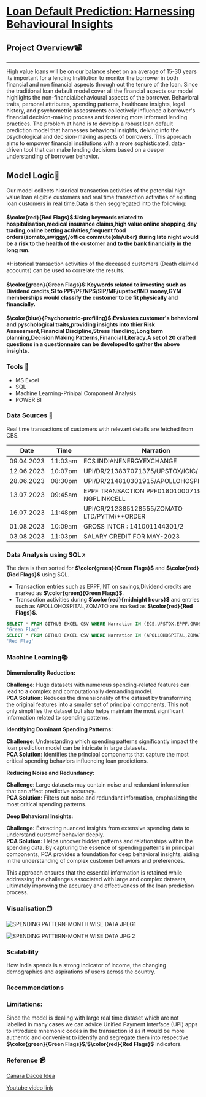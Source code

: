# [Loan Default Prediction: Harnessing Behavioural Insights](#loan-default-prediction-harnessing-behavioural-insights)
 
## Project Overview📽️
---
High value loans will be on our balance sheet on an average of 15-30 years its important for a lending Institution to monitor the borrower in both financial and non financial aspects through out the tenure of the loan. Since the traditional loan default model cover all the financial aspects our model highlights the non-financial/behavioural aspects of the borrower.
Behavioral traits, personal attributes, spending patterns, healthcare insights, legal history, and psychometric assessments collectively influence  a borrower's financial decision-making process and fostering more informed lending practices.
The problem at hand is to develop a robust loan default prediction model that harnesses behavioral insights, delving into the psychological and decision-making aspects of borrowers.
This approach aims to empower financial institutions with a more sophisticated, data-driven tool that can make lending decisions based on a deeper understanding of borrower behavior.

## Model Logic🧠
Our model collects historical transaction activities of the potensial high value loan eligible customers and real time transaction activities of existing loan customers in real time.Data is then seggregated into the following:                     
#### **$\color{red}{Red Flags}$**:Using keywords related to hospitalisation,medical insurance claims,high value online shopping,day trading,online betting activities,frequent food orders(zomato,swiggy)/office commute(ola/uber) during late night would be a risk to the health of the customer and to the bank financially in the long run.
*Historical transaction activities of the deceased customers (Death claimed accounts) can be used to correlate the results.
#### **$\color{green}{Green Flags}$**:Keywords related to investing such as Dividend credits,SI to PPF/PF/NPS/SIP/MF/upstox/IND money,GYM memberships would classify the customer to be fit physically and financially. 
#### **$\color{blue}{Psychometric-profiling}$**:Evaluates customer's behavioral and pyschological traits,providing insights into thier Risk Assessment,Financial Discipline,Stress Handling,Long term planning,Decision Making Patterns,Financial Literacy.A set of 20 crafted questions in a questionnaire can be developed to gather the above insights.


### Tools 🧰
- MS Excel
- SQL
- Machine Learning-Prinipal Component Analysis
- POWER BI

### Data Sources 📂
Real time transactions of customers with relevant details are fetched from CBS. 

|Date      |Time   |Narration                                   |Amount |    
|----------|-------|--------------------------------------------|-------|
|09.04.2023|11:03am|ECS INDIANENERGYEXCHANGE                    |350/-  |    
|12.06.2023|10:07pm|UPI/DR/213837071375/UPSTOX/ICIC/            |2000/- |    
|28.06.2023|08:30pm|UPI/DR/214810301915/APOLLOHOSPITALWHIT/     |6700/- |
|13.07.2023|09:45am|EPPF TRANSACTION PPF01801000719 NGPLINKCELL |10000/-|
|16.07.2023|11:48pm|UPI/CR/212385128555/ZOMATO LTD/PYTM/**ORDER |356/-  |
|01.08.2023|10:09am|GROSS INTCR : 141001144301/2                |1718/- |
|03.08.2023|11:03pm|SALARY CREDIT FOR MAY-2023                  |56783/-| 


### Data Analysis using SQL↗️
The data is then sorted for **$\color{green}{Green Flags}$** and **$\color{red}{Red Flags}$** using SQL.    
- Transaction entries such as EPPF,INT on savings,Dividend credits are marked as  **$\color{green}{Green Flags}$**.  
- Transaction activities during **$\color{red}{midnight hours}$** and entries such as APOLLOHOSPITAL,ZOMATO are marked as **$\color{red}{Red Flags}$**. 

```sql
SELECT * FROM GITHUB EXCEL CSV WHERE Narration IN (ECS,UPSTOX,EPPF,GROSS INTCR);RETURN
'Green Flag'
SELECT * FROM GITHUB EXCEL CSV WHERE Narration IN (APOLLOHOSPITAL,ZOMATO);RETURN
'Red Flag'
```

### Machine Learning📚
**Dimensionality Reduction:**

**Challenge**: Huge datasets with numerous spending-related features can lead to a complex and computationally demanding model.                         
**PCA Solution**: Reduces the dimensionality of the dataset by transforming the original features into a smaller set of  principal components. This not only simplifies the dataset but also helps maintain the most significant information related to spending patterns.

**Identifying Dominant Spending Patterns:**

**Challenge**: Understanding which spending patterns significantly impact the loan prediction model can be intricate in large datasets.                                
**PCA Solution**: Identifies the principal components that capture the most critical spending behaviors influencing loan predictions.

**Reducing Noise and Redundancy:**

**Challenge**: Large datasets may contain noise and redundant information that can affect predictive accuracy.          
**PCA Solution**: Filters out noise and redundant information, emphasizing the most critical spending patterns. 


**Deep Behavioral Insights:**

**Challenge:** Extracting nuanced insights from extensive spending data to understand customer behavior deeply.       
**PCA Solution:** Helps uncover hidden patterns and relationships within the spending data. By capturing the essence of spending patterns in principal components, PCA provides a foundation for deep behavioral insights, aiding in the understanding of complex customer behaviors and preferences.

 This approach ensures that the essential information is retained while addressing the challenges associated with large and complex datasets, ultimately improving the accuracy and effectiveness of the loan prediction process.

### Visualisation📺
![SPENDING PATTERN-MONTH WISE DATA JPEG1](https://github.com/sagarhkh/sagarsql/assets/81975233/6b7087e7-5a3c-45bb-97cb-90d39fa8154a)

 ![SPENDING PATTERN-MONTH WISE DATA JPG 2](https://github.com/sagarhkh/sagarsql/assets/81975233/a377b770-ffaf-4700-aa1f-8549d17e5e90)



### Scalability

How India spends is a strong indicator of income, the changing demographics and aspirations of users across the country.


### Recommendations


### Limitations:
Since the model is dealing with large real time dataset which are not labelled in many cases we can advice Unified Payment Interface (UPI) apps to introduce mnemonic codes in the transaction id as it would be more authentic and  convenient to identify and segregate them into respective  **$\color{green}{Green Flags}$**/**$\color{red}{Red Flags}$** indicators.   

### Reference 📹
[Canara Dacoe Idea](https://canara-dacoethon.hackerearth.com/challenges/hackathon/canara-dacoe-thon/dashboard/8cdb5f3/idea/published/loan-default-prediction-harnessing-non-financial-insights/)

[Youtube video link](https://youtu.be/NczwkNBXV0E?si=jPU5I9YjIVEKWsn9)

